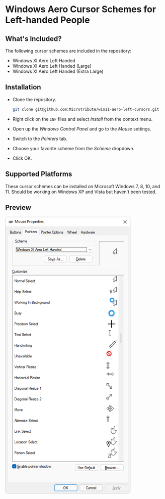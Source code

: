# Windows Aero Cursor Schemes for Left-handed People

## What's Included?

The following cursor schemes are included in the repository:

- Windows XI Aero Left Handed
- Windows XI Aero Left Handed (Large)
- Windows XI Aero Left Handed (Extra Large)

## Installation

- Clone the repository.

  ```sh
  git clone git@github.com:Microtribute/win11-aero-left-cursors.git
  ```

- Right click on the `INF` files and select *Install* from the context menu.
- Open up the *Windows Control Panel* and go to the *Mouse* settings.
- Switch to the *Pointers* tab.
- Choose your favorite scheme from the *Scheme* dropdown.
- Click OK.

## Supported Platforms

These cursor schemes can be installed on Microsoft Windows 7, 8, 10, and 11. Should be working on Windows XP and Vista but haven't been tested.

## Preview

<img src="Screenshot.png">

